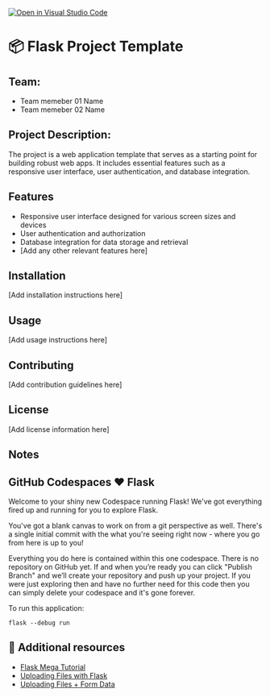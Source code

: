 [![Open in Visual Studio Code](https://classroom.github.com/assets/open-in-vscode-c66648af7eb3fe8bc4f294546bfd86ef473780cde1dea487d3c4ff354943c9ae.svg)](https://classroom.github.com/online_ide?assignment_repo_id=10687889&assignment_repo_type=AssignmentRepo)
# :package: Flask Project Template
## Team:
* Team memeber 01 Name 
* Team memeber 02 Name 


## Project Description:
The project is a web application template that serves as a starting point for building robust web apps. It includes essential features such as a responsive user interface, user authentication, and database integration.

## Features
* Responsive user interface designed for various screen sizes and devices
* User authentication and authorization
* Database integration for data storage and retrieval
* [Add any other relevant features here]

## Installation
[Add installation instructions here]

## Usage
[Add usage instructions here]

## Contributing
[Add contribution guidelines here]

## License
[Add license information here]

## Notes

## GitHub Codespaces ♥️ Flask
Welcome to your shiny new Codespace running Flask! We've got everything fired up and running for you to explore Flask.

You've got a blank canvas to work on from a git perspective as well. There's a single initial commit with the what you're seeing right now - where you go from here is up to you!

Everything you do here is contained within this one codespace. There is no repository on GitHub yet. If and when you’re ready you can click "Publish Branch" and we’ll create your repository and push up your project. If you were just exploring then and have no further need for this code then you can simply delete your codespace and it's gone forever.

To run this application:

```
flask --debug run
```

## :link: Additional resources
* [Flask Mega Tutorial](https://blog.miguelgrinberg.com/post/the-flask-mega-tutorial-part-i-hello-world)
* [Uploading Files with Flask](https://blog.miguelgrinberg.com/post/handling-file-uploads-with-flask)
* [Uploading Files + Form Data](https://betterprogramming.pub/how-to-send-form-data-with-files-using-pythons-flask-and-dropzone-js-855b0ef8f000)
